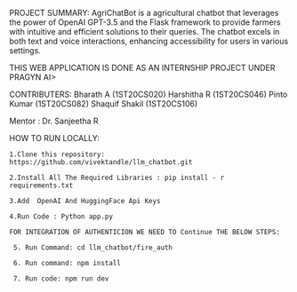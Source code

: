 PROJECT SUMMARY:
               AgriChatBot is a  agricultural chatbot that leverages the power of OpenAI GPT-3.5 and the Flask framework to provide farmers with intuitive and efficient solutions to their queries. The chatbot excels in both text and voice interactions, enhancing accessibility for users in various settings.


THIS WEB APPLICATION IS DONE AS AN INTERNSHIP PROJECT UNDER PRAGYN AI>

CONTRIBUTERS:  Bharath A (1ST20CS020)
               Harshitha R (1ST20CS046)
               Pinto Kumar (1ST20CS082)
               Shaquif Shakil (1ST20CS106)

Mentor :    Dr. Sanjeetha R


HOW TO RUN LOCALLY:

    1.Clone this repository: https://github.com/vivektandle/llm_chatbot.git

    2.Install All The Required Libraries : pip install - r requirements.txt

    3.Add  OpenAI And HuggingFace Api Keys
 
    4.Run Code : Python app.py

    FOR INTEGRATION OF AUTHENTICION WE NEED TO Continue THE BELOW STEPS:

     5. Run Command: cd llm_chatbot/fire_auth

     6. Run command: npm install

     7. Run code: npm run dev
     
